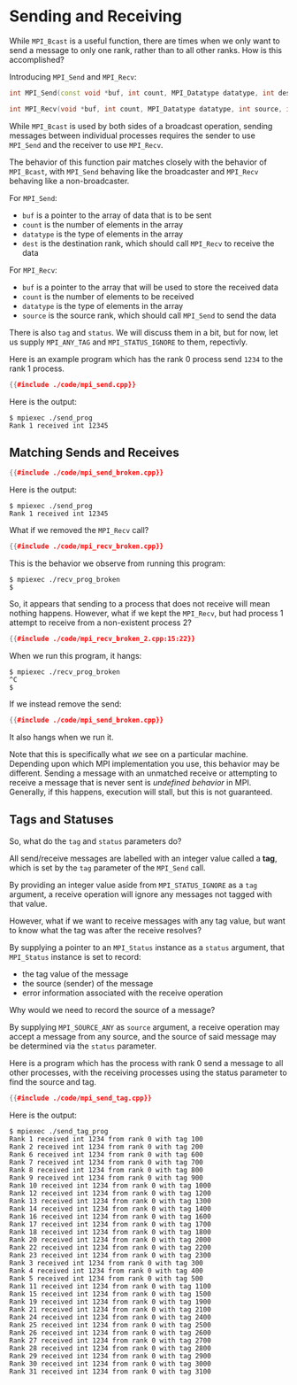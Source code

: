 # Sending and Receiving

While `MPI_Bcast` is a useful function, there are times when we only want to send a message to only one rank, rather than to all other ranks. How is this accomplished?

Introducing `MPI_Send` and `MPI_Recv`:

```cpp
int MPI_Send(const void *buf, int count, MPI_Datatype datatype, int dest, int tag, MPI_Comm comm)
```

```cpp
int MPI_Recv(void *buf, int count, MPI_Datatype datatype, int source, int tag, MPI_Comm comm, MPI_Status *status)
```

While `MPI_Bcast` is used by both sides of a broadcast operation, sending messages between individual processes requires the sender to use `MPI_Send` and the receiver to use `MPI_Recv`.

The behavior of this function pair matches closely with the behavior of `MPI_Bcast`, with `MPI_Send` behaving like the broadcaster and `MPI_Recv` behaving like a non-broadcaster.

For `MPI_Send`:
- `buf` is a pointer to the array of data that is to be sent
- `count` is the number of elements in the array
- `datatype` is the type of elements in the array
- `dest` is the destination rank, which should call `MPI_Recv` to receive the data

For `MPI_Recv`:
- `buf` is a pointer to the array that will be used to store the received data
- `count` is the number of elements to be received
- `datatype` is the type of elements in the array
- `source` is the source rank, which should call `MPI_Send` to send the data

There is also `tag` and `status`.
We will discuss them in a bit, but for now, let us supply `MPI_ANY_TAG` and `MPI_STATUS_IGNORE` to them, repectivly.

Here is an example program which has the rank 0 process send `1234` to the rank 1 process.

```cpp
{{#include ./code/mpi_send.cpp}}
```

Here is the output:

```console
$ mpiexec ./send_prog
Rank 1 received int 12345
```

## Matching Sends and Receives

```cpp
{{#include ./code/mpi_send_broken.cpp}}
```

Here is the output:


```console
$ mpiexec ./send_prog
Rank 1 received int 12345
```

What if we removed the `MPI_Recv` call?


```cpp
{{#include ./code/mpi_recv_broken.cpp}}
```

This is the behavior we observe from running this program:


```console
$ mpiexec ./recv_prog_broken
$
```

So, it appears that sending to a process that does not receive will mean nothing happens.
However, what if we kept the `MPI_Recv`, but had process 1 attempt to receive from a non-existent process 2?


```cpp
{{#include ./code/mpi_recv_broken_2.cpp:15:22}}
```

When we run this program, it hangs:


```console
$ mpiexec ./recv_prog_broken
^C
$
```

If we instead remove the send:

```cpp
{{#include ./code/mpi_send_broken.cpp}}
```

It also hangs when we run it.

Note that this is specifically what *we* see on a particular machine.
Depending upon which MPI implementation you use, this behavior may be different.
Sending a message with an unmatched receive or attempting to receive a message that is never sent is *undefined behavior* in MPI.
Generally, if this happens, execution will stall, but this is not guaranteed.


## Tags and Statuses

So, what do the `tag` and `status` parameters do?

All send/receive messages are labelled with an integer value called a **tag**, which is set by the `tag` parameter of the `MPI_Send` call.

By providing an integer value aside from `MPI_STATUS_IGNORE` as a `tag` argument, a receive operation will ignore any messages not tagged with that value.

However, what if we want to receive messages with any tag value, but want to know what the tag was after the receive resolves?

By supplying a pointer to an `MPI_Status` instance as a `status` argument, that `MPI_Status` instance is set to record:
 - the tag value of the message
 - the source (sender) of the message
 - error information associated with the receive operation

Why would we need to record the source of a message?

By supplying `MPI_SOURCE_ANY` as `source` argument, a receive operation may accept a message from any source, and the source of said message may be determined via the `status` parameter.

Here is a program which has the process with rank 0 send a message to all other processes, with the receiving processes using the status parameter to find the source and tag.

```cpp
{{#include ./code/mpi_send_tag.cpp}}
```

Here is the output:

```console
$ mpiexec ./send_tag_prog
Rank 1 received int 1234 from rank 0 with tag 100
Rank 2 received int 1234 from rank 0 with tag 200
Rank 6 received int 1234 from rank 0 with tag 600
Rank 7 received int 1234 from rank 0 with tag 700
Rank 8 received int 1234 from rank 0 with tag 800
Rank 9 received int 1234 from rank 0 with tag 900
Rank 10 received int 1234 from rank 0 with tag 1000
Rank 12 received int 1234 from rank 0 with tag 1200
Rank 13 received int 1234 from rank 0 with tag 1300
Rank 14 received int 1234 from rank 0 with tag 1400
Rank 16 received int 1234 from rank 0 with tag 1600
Rank 17 received int 1234 from rank 0 with tag 1700
Rank 18 received int 1234 from rank 0 with tag 1800
Rank 20 received int 1234 from rank 0 with tag 2000
Rank 22 received int 1234 from rank 0 with tag 2200
Rank 23 received int 1234 from rank 0 with tag 2300
Rank 3 received int 1234 from rank 0 with tag 300
Rank 4 received int 1234 from rank 0 with tag 400
Rank 5 received int 1234 from rank 0 with tag 500
Rank 11 received int 1234 from rank 0 with tag 1100
Rank 15 received int 1234 from rank 0 with tag 1500
Rank 19 received int 1234 from rank 0 with tag 1900
Rank 21 received int 1234 from rank 0 with tag 2100
Rank 24 received int 1234 from rank 0 with tag 2400
Rank 25 received int 1234 from rank 0 with tag 2500
Rank 26 received int 1234 from rank 0 with tag 2600
Rank 27 received int 1234 from rank 0 with tag 2700
Rank 28 received int 1234 from rank 0 with tag 2800
Rank 29 received int 1234 from rank 0 with tag 2900
Rank 30 received int 1234 from rank 0 with tag 3000
Rank 31 received int 1234 from rank 0 with tag 3100
```


